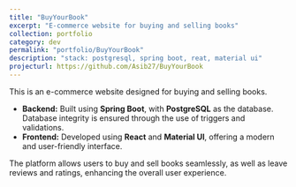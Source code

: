 ```yaml
---
title: "BuyYourBook"
excerpt: "E-commerce website for buying and selling books"
collection: portfolio
category: dev
permalink: "portfolio/BuyYourBook"
description: "stack: postgresql, spring boot, reat, material ui"
projecturl: https://github.com/Asib27/BuyYourBook
---
```


This is an e-commerce website designed for buying and selling books. 

- **Backend:** Built using **Spring Boot**, with **PostgreSQL** as the database. Database integrity is ensured through the use of triggers and validations.  
- **Frontend:** Developed using **React** and **Material UI**, offering a modern and user-friendly interface.  

The platform allows users to buy and sell books seamlessly, as well as leave reviews and ratings, enhancing the overall user experience.

